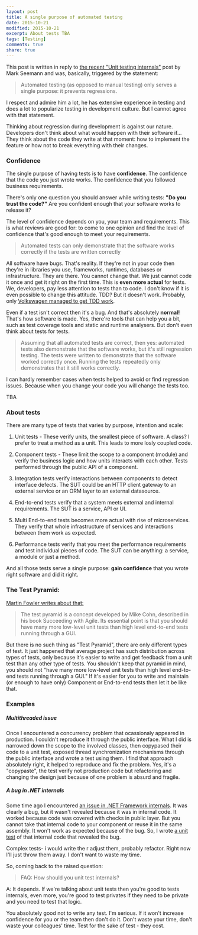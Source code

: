 ```yaml
---
layout: post
title: A single purpose of automated testing
date: 2015-10-21
modified: 2015-10-21
excerpt: About tests TBA
tags: [Testing]
comments: true
share: true
---
```



This post is written in reply to [the recent "Unit testing internals"][MarkSeemannPost] post by Mark Seemann and was, basically, triggered by the statement:

>Automated testing (as opposed to manual testing) only serves a single purpose: it prevents regressions.

I respect and admire him a lot, he has extensive experience in testing and does a lot to popularize testing in development culture.
But I cannot agree with that statement.

Thinking about regression during development is against our nature. Developers don't think about what would happen with their software if... They think about the code they write at that moment: how to implement the feature or how not to break everything with their changes.

### Confidence

The single purpose of having tests is to have **confidence**. The confidence that the code you just wrote works. The confidence that you followed business requirements.

There's only one question you should answer while writing tests: **"Do you trust the code?"** Are you confident enough that your software works to release it?

The level of confidence depends on you, your team and requirements. This is what reviews are good for: to come to one opinion and find the level of confidence that's good enough to meet your requirements.

>Automated tests can only demonstrate that the software works correctly if the tests are written correctly

All software have bugs. That's reality. If they're not in your code then they're in libraries you use, frameworks, runtimes, databases or infrastructure. They are there. You cannot change that. We just cannot code it once and get it right on the first time. This is **even more actual** for tests. We, developers, pay less attention to tests than to code. I don't know if it is even possible to change this attitude. TDD? But it doesn't work. Probably, only [Volkswagen managed to get TDD work][Volkswagen].

Even if a test isn't correct then it's a bug. And that's absolutely **normal!** That's how software is made. Yes, there're tools that can help you a bit, such as test coverage tools and static and runtime analysers. But don't even think about tests for tests.

>Assuming that all automated tests are correct, then yes: automated tests also demonstrate that the software works, but it's still regression testing. The tests were written to demonstrate that the software worked correctly once. Running the tests repeatedly only demonstrates that it still works correctly.

I can hardly remember cases when tests helped to avoid or find regression issues. Because when you change your code you will change the tests too.

TBA

### About tests

There are many type of tests that varies by purpose, intention and scale:

1. Unit tests - These verify units, the smallest piece of software. A class? I prefer to treat a method as a unit. This leads to more losly coupled code.

2. Component tests - These limit the scope to a component (module) and verify the business logic and how units interacts with each other. Tests performed through the public API of a component.

3. Integration tests verify interactions between components to detect interface defects. The SUT could be an HTTP client gateway to an external service or an ORM layer to an external datasource.

4. End-to-end tests verify that a system meets external and internal requirements. The SUT is a service, API or UI.

5. Multi End-to-end tests becomes more actual with rise of microservices. They verify that whole infrastructure of services and interactions between them work as expected.

6. Performance tests verify that you meet the performance requirements and test individual pieces of code. The SUT can be anything: a service, a module or just a method.

And all those tests serve a single purpose: **gain confidence** that you wrote right software and did it right.

### The Test Pyramid:

[Martin Fowler writes about that:][MartinFowlerTestPyramid]
>The test pyramid is a concept developed by Mike Cohn, described in his book Succeeding with Agile. Its essential point is that you should have many more low-level unit tests than high level end-to-end tests running through a GUI.

But there is no such thing as "Test Pyramid", there are only different types of test. It just happened that average project has such distribution across types of tests, only because it's easier to write and get feedback from a unit test than any other type of tests. You shouldn't keep that pyramid in mind, you should not "have many more low-level unit tests than high level end-to-end tests running through a GUI." If it's easier for you to write and maintain (or enough to have only) Component or End-to-end tests then let it be like that.

### Examples

##### Multithreaded issue
Once I encountered a concurrency problem that ocassionaly appeared in production. I couldn't reproduce it through the public interface. What I did is narrowed down the scope to the involved classes, then copypased their code to a unit test, exposed thread synchronization mechanisms through the public interface and wrote a test using them. I find that approach absolutely right, it helped to reproduce and fix the problem. Yes, it's a "copypaste", the test verify not production code but refactoring and changing the design just because of one problem is absurd and fragile.

##### A bug in .NET internals
Some time ago I encountered [an issue in .NET Framework internals][corefx-issue]. It was clearly a bug, but it wasn't revealed because it was in internal code. It worked because code was covered with checks in public layer. But you cannot take that internal code to your component or reuse it in the same assembly. It won't work as expected because of the bug. So, I wrote [a unit test][corefx-test] of that internal code that revealed the bug. 

Complex tests- i would write the r adjust them, probably refactor. Right now I'll just throw them away. I don't want to waste my time.

So, coming back to the raised question:
> FAQ: How should you unit test internals?

A: It depends. If we're talking about unit tests then you're good to tests internals, even more, you're good to test privates if they need to be private and you need to test that logic.

You absolutely good not to write any test. I'm serious. If it won't increase confidence for you or the team then don't do it. Don't waste your time, don't waste your colleagues' time. Test for the sake of test - they cost.


  [MarkSeemannPost]: http://blog.ploeh.dk/2015/09/22/unit-testing-internals/
  [Volkswagen]: https://en.wikipedia.org/wiki/Volkswagen_emissions_scandal
  [MartinFowlerTestPyramid]: http://martinfowler.com/bliki/TestPyramid.html
  [corefx-issue]: https://github.com/dotnet/corefx/issues/54
  [corefx-test]: https://github.com/dotnet/corefx/pull/1516